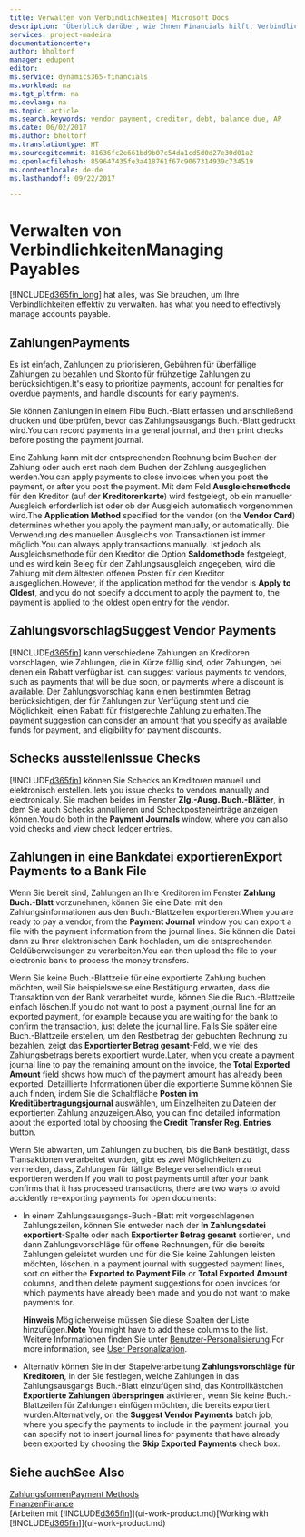 ```yaml
---
title: Verwalten von Verbindlichkeiten| Microsoft Docs
description: "Überblick darüber, wie Ihnen Financials hilft, Verbindlichkeiten inklusive Kreditorenzahlungen, Gläubiger, Schulden und geschuldete Beträge zu verwalten."
services: project-madeira
documentationcenter: 
author: bholtorf
manager: edupont
editor: 
ms.service: dynamics365-financials
ms.workload: na
ms.tgt_pltfrm: na
ms.devlang: na
ms.topic: article
ms.search.keywords: vendor payment, creditor, debt, balance due, AP
ms.date: 06/02/2017
ms.author: bholtorf
ms.translationtype: HT
ms.sourcegitcommit: 81636fc2e661bd9b07c54da1cd5d0d27e30d01a2
ms.openlocfilehash: 859647435fe3a418761f67c9067314939c734519
ms.contentlocale: de-de
ms.lasthandoff: 09/22/2017

---
```

# <a name="managing-payables"></a><span data-ttu-id="67987-103">Verwalten von Verbindlichkeiten</span><span class="sxs-lookup"><span data-stu-id="67987-103">Managing Payables</span></span>
[!INCLUDE[d365fin_long](includes/d365fin_long_md.md)]<span data-ttu-id="67987-104"> hat alles, was Sie brauchen, um Ihre Verbindlichkeiten effektiv zu verwalten.</span><span class="sxs-lookup"><span data-stu-id="67987-104"> has what you need to effectively manage accounts payable.</span></span>  

## <a name="payments"></a><span data-ttu-id="67987-105">Zahlungen</span><span class="sxs-lookup"><span data-stu-id="67987-105">Payments</span></span>
<span data-ttu-id="67987-106">Es ist einfach, Zahlungen zu priorisieren, Gebühren für überfällige Zahlungen zu bezahlen und Skonto für frühzeitige Zahlungen zu berücksichtigen.</span><span class="sxs-lookup"><span data-stu-id="67987-106">It's easy to prioritize payments, account for penalties for overdue payments, and handle discounts for early payments.</span></span>

<span data-ttu-id="67987-107">Sie können Zahlungen in einem Fibu Buch.-Blatt erfassen und anschließend drucken und überprüfen, bevor das Zahlungsausgangs Buch.-Blatt gedruckt wird.</span><span class="sxs-lookup"><span data-stu-id="67987-107">You can record payments in a general journal, and then print checks before posting the payment journal.</span></span>

<span data-ttu-id="67987-108">Eine Zahlung kann mit der entsprechenden Rechnung beim Buchen der Zahlung oder auch erst nach dem Buchen der Zahlung ausgeglichen werden.</span><span class="sxs-lookup"><span data-stu-id="67987-108">You can apply payments to close invoices when you post the payment, or after you post the payment.</span></span> <span data-ttu-id="67987-109">Mit dem Feld **Ausgleichsmethode** für den Kreditor (auf der **Kreditorenkarte**) wird festgelegt, ob ein manueller Ausgleich erforderlich ist oder ob der Ausgleich automatisch vorgenommen wird.</span><span class="sxs-lookup"><span data-stu-id="67987-109">The **Application Method** specified for the vendor (on the **Vendor Card**) determines whether you apply the payment manually, or automatically.</span></span> <span data-ttu-id="67987-110">Die Verwendung des manuellen Ausgleichs von Transaktionen ist immer möglich.</span><span class="sxs-lookup"><span data-stu-id="67987-110">You can always apply transactions manually.</span></span> <span data-ttu-id="67987-111">Ist jedoch als Ausgleichsmethode für den Kreditor die Option **Saldomethode** festgelegt, und es wird kein Beleg für den Zahlungsausgleich angegeben, wird die Zahlung mit dem ältesten offenen Posten für den Kreditor ausgeglichen.</span><span class="sxs-lookup"><span data-stu-id="67987-111">However, if the application method for the vendor is **Apply to Oldest**, and you do not specify a document to apply the payment to, the payment is applied to the oldest open entry for the vendor.</span></span>

## <a name="suggest-vendor-payments"></a><span data-ttu-id="67987-112">Zahlungsvorschlag</span><span class="sxs-lookup"><span data-stu-id="67987-112">Suggest Vendor Payments</span></span>
[!INCLUDE[d365fin](includes/d365fin_md.md)]<span data-ttu-id="67987-113"> kann verschiedene Zahlungen an Kreditoren vorschlagen, wie Zahlungen, die in Kürze fällig sind, oder Zahlungen, bei denen ein Rabatt verfügbar ist.</span><span class="sxs-lookup"><span data-stu-id="67987-113"> can suggest various payments to vendors, such as payments that will be due soon, or payments where a discount is available.</span></span> <span data-ttu-id="67987-114">Der Zahlungsvorschlag kann einen bestimmten Betrag berücksichtigen, der für Zahlungen zur Verfügung steht und die Möglichkeit, einen Rabatt für fristgerechte Zahlung zu erhalten.</span><span class="sxs-lookup"><span data-stu-id="67987-114">The payment suggestion can consider an amount that you specify as available funds for payment, and eligibility for payment discounts.</span></span>

## <a name="issue-checks"></a><span data-ttu-id="67987-115">Schecks ausstellen</span><span class="sxs-lookup"><span data-stu-id="67987-115">Issue Checks</span></span>
[!INCLUDE[d365fin](includes/d365fin_md.md)]<span data-ttu-id="67987-116"> können Sie Schecks an Kreditoren manuell und elektronisch erstellen.</span><span class="sxs-lookup"><span data-stu-id="67987-116"> lets you issue checks to vendors manually and electronically.</span></span> <span data-ttu-id="67987-117">Sie machen beides im Fenster **Zlg.-Ausg. Buch.-Blätter**, in dem Sie auch Schecks annullieren und Scheckposteneinträge anzeigen können.</span><span class="sxs-lookup"><span data-stu-id="67987-117">You do both in the **Payment Journals** window, where you can also void checks and view check ledger entries.</span></span>

## <a name="export-payments-to-a-bank-file"></a><span data-ttu-id="67987-118">Zahlungen in eine Bankdatei exportieren</span><span class="sxs-lookup"><span data-stu-id="67987-118">Export Payments to a Bank File</span></span>
<span data-ttu-id="67987-119">Wenn Sie bereit sind, Zahlungen an Ihre Kreditoren im Fenster **Zahlung Buch.-Blatt** vorzunehmen, können Sie eine Datei mit den Zahlungsinformationen aus den Buch.-Blattzeilen exportieren.</span><span class="sxs-lookup"><span data-stu-id="67987-119">When you are ready to pay a vendor, from the **Payment Journal** window you can export a file with the payment information from the journal lines.</span></span> <span data-ttu-id="67987-120">Sie können die Datei dann zu Ihrer elektronischen Bank hochladen, um die entsprechenden Geldüberweisungen zu verarbeiten.</span><span class="sxs-lookup"><span data-stu-id="67987-120">You can then upload the file to your electronic bank to process the money transfers.</span></span>

<span data-ttu-id="67987-121">Wenn Sie keine Buch.-Blattzeile für eine exportierte Zahlung buchen möchten, weil Sie beispielsweise eine Bestätigung erwarten, dass die Transaktion von der Bank verarbeitet wurde, können Sie die Buch.-Blattzeile einfach löschen.</span><span class="sxs-lookup"><span data-stu-id="67987-121">If you do not want to post a payment journal line for an exported payment, for example because you are waiting for the bank to confirm the transaction, just delete the journal line.</span></span> <span data-ttu-id="67987-122">Falls Sie später eine Buch.-Blattzeile erstellen, um den Restbetrag der gebuchten Rechnung zu bezahlen, zeigt das **Exportierter Betrag gesamt**-Feld, wie viel des Zahlungsbetrags bereits exportiert wurde.</span><span class="sxs-lookup"><span data-stu-id="67987-122">Later, when you create a payment journal line to pay the remaining amount on the invoice, the **Total Exported Amount** field shows how much of the payment amount has already been exported.</span></span> <span data-ttu-id="67987-123">Detaillierte Informationen über die exportierte Summe können Sie auch finden, indem Sie die Schaltfläche **Posten im Kreditübertragungsjournal** auswählen, um Einzelheiten zu Dateien der exportierten Zahlung anzuzeigen.</span><span class="sxs-lookup"><span data-stu-id="67987-123">Also, you can find detailed information about the exported total by choosing the **Credit Transfer Reg. Entries** button.</span></span>

<span data-ttu-id="67987-124">Wenn Sie abwarten, um Zahlungen zu buchen, bis die Bank bestätigt, dass Transaktionen verarbeitet wurden, gibt es zwei Möglichkeiten zu vermeiden, dass, Zahlungen für fällige Belege versehentlich erneut exportieren werden.</span><span class="sxs-lookup"><span data-stu-id="67987-124">If you wait to post payments until after your bank confirms that it has processed transactions, there are two ways to avoid accidently re-exporting payments for open documents:</span></span>  

* <span data-ttu-id="67987-125">In einem Zahlungsausgangs-Buch.-Blatt mit vorgeschlagenen Zahlungszeilen, können Sie entweder nach der **In Zahlungsdatei exportiert**-Spalte oder nach **Exportierter Betrag gesamt** sortieren, und dann Zahlungsvorschläge für offene Rechnungen, für die bereits Zahlungen geleistet wurden und für die Sie keine Zahlungen leisten möchten, löschen.</span><span class="sxs-lookup"><span data-stu-id="67987-125">In a payment journal with suggested payment lines, sort on either the **Exported to Payment File** or **Total Exported Amount** columns, and then delete payment suggestions for open invoices for which payments have already been made and you do not want to make payments for.</span></span>

    <span data-ttu-id="67987-126">**Hinweis** Möglicherweise müssen Sie diese Spalten der Liste hinzufügen.</span><span class="sxs-lookup"><span data-stu-id="67987-126">**Note** You might have to add these columns to the list.</span></span> <span data-ttu-id="67987-127">Weitere Informationen finden Sie unter [Benutzer-Personalisierung](ui-user-personalization.md).</span><span class="sxs-lookup"><span data-stu-id="67987-127">For more information, see [User Personalization](ui-user-personalization.md).</span></span>  
* <span data-ttu-id="67987-128">Alternativ können Sie in der Stapelverarbeitung **Zahlungsvorschläge für Kreditoren**, in der Sie festlegen, welche Zahlungen in das Zahlungsausgangs Buch.-Blatt einzufügen sind, das Kontrollkästchen **Exportierte Zahlungen überspringen** aktivieren, wenn Sie keine Buch.-Blattzeilen für Zahlungen einfügen möchten, die bereits exportiert wurden.</span><span class="sxs-lookup"><span data-stu-id="67987-128">Alternatively, on the **Suggest Vendor Payments** batch job, where you specify the payments to include in the payment journal, you can specify not to insert journal lines for payments that have already been exported by choosing the **Skip Exported Payments** check box.</span></span>

## <a name="see-also"></a><span data-ttu-id="67987-129">Siehe auch</span><span class="sxs-lookup"><span data-stu-id="67987-129">See Also</span></span>
[<span data-ttu-id="67987-130">Zahlungsformen</span><span class="sxs-lookup"><span data-stu-id="67987-130">Payment Methods</span></span>](finance-payment-methods.md)  
[<span data-ttu-id="67987-131">Finanzen</span><span class="sxs-lookup"><span data-stu-id="67987-131">Finance</span></span>](finance.md)  
<span data-ttu-id="67987-132">[Arbeiten mit [!INCLUDE[d365fin](includes/d365fin_md.md)]](ui-work-product.md)</span><span class="sxs-lookup"><span data-stu-id="67987-132">[Working with [!INCLUDE[d365fin](includes/d365fin_md.md)]](ui-work-product.md)</span></span>

